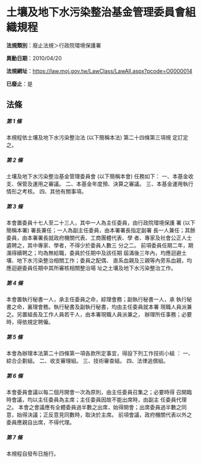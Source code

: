 # 土壤及地下水污染整治基金管理委員會組織規程

**法規類別**：廢止法規＞行政院環境保護署

**異動日期**：2010/04/20  

**法規網址**：https://law.moj.gov.tw/LawClass/LawAll.aspx?pcode=O0000014

**已廢止**：是



## 法條
##### 第 1 條
本規程依土壤及地下水污染整治法 (以下簡稱本法) 第二十四條第三項規
定訂定之。


##### 第 2 條
土壤及地下水污染整治基金管理委員會 (以下簡稱本會) 任務如下：
一、本基金收支、保管及運用之審議。
二、本基金年度預、決算之審議。
三、本基金運用執行情形之考核。
四、其他有關事項。


##### 第 3 條
本會置委員十七人至二十三人，其中一人為主任委員，由行政院環境保護
署 (以下簡稱本署) 署長兼任；一人為副主任委員，由本署署長指定副署
長一人兼任；其餘委員，由本署署長就政府機關代表、工商團體代表、學
者、專家及社會公正人士遴聘之，其中專家、學者，不得少於委員人數三
分之二。
前項委員任期二年，期滿得續聘之；均為無給職，委員於任期中及該任期
屆滿後三年內，均應迴避土壤、地下水污染整治相關工作；委員之配偶、
直系血親及三親等內旁系血親，均應迴避委員任期中其所審核相關整治場
址之土壤及地下水污染整治工作。


##### 第 4 條
本會置執行秘書一人，承主任委員之命，綜理會務；副執行秘書一人，承
執行秘書之命，襄理會務。執行秘書及副執行秘書，均由主任委員就本署
現職人員派兼之。另置組長及工作人員若干人，由本署現職人員派兼之，
辦理所任事務；必要時，得依規定聘僱。


##### 第 5 條
本會為辦理本法第二十四條第一項各款所定事宜，得設下列工作技術小組
：
一、綜合企劃組。
二、收支審理組。
三、技術審查組。
四、法律追償組。


##### 第 6 條
本會委員會議以每二個月開會一次為原則，由主任委員召集之；必要時得
召開臨時會議，均以主任委員為主席；主任委員因故不能出席時，由副主
任委員代理之。
本會之會議應有全體委員過半數之出席，始得開會；出席委員過半數之同
意，始得決議；正反意見同數時，取決於主席。
前項會議，政府機關代表以外之委員應親自出席，不得代理。


##### 第 7 條
本規程自發布日施行。



